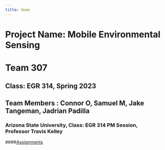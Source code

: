 ```yaml
---
title: Home 
---
```


# Project Name: Mobile Environmental Sensing

# Team 307

## Class: EGR 314, Spring 2023

## Team Members : Connor O, Samuel M, Jake Tangeman, Jadrian Padilla

### Arizona State University, Class: EGR 314 PM Session, Professor Travis Kelley


####[Assignments](https://github.com/Team307/Team307.github.io/tree/main/Assignments)
